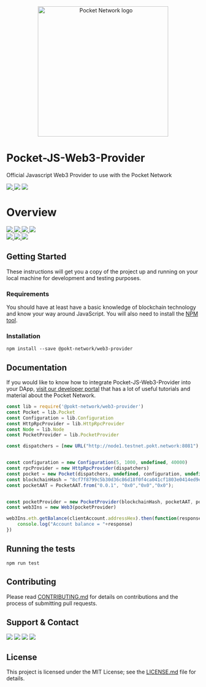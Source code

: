 <div align="center">
  <a href="https://www.pokt.network">
    <img src="https://user-images.githubusercontent.com/16605170/74199287-94f17680-4c18-11ea-9de2-b094fab91431.png" alt="Pocket Network logo" width="340"/>
  </a>
</div>

# Pocket-JS-Web3-Provider
Official Javascript Web3 Provider to use with the Pocket Network
<div align="lef">
  <a  href="https://developer.mozilla.org/en-US/docs/Web/JavaScript/Reference">
    <img src="https://img.shields.io/badge/js-reference-yellow.svg"/>
  </a>
  <a href="https://nodejs.org/"><img  src="https://img.shields.io/badge/node-%3E%3D%2010.19.0-brightgreen"/></a>
  <a href="https://npmjs.com/"><img  src="https://img.shields.io/badge/npm-%3E%3D%206.9-brightgreen"/></a>
</div>

<h1 align="left">Overview</h1>
  <div align="left">
    <a  href="https://github.com/pokt-network/pocket-js-web3-provider/releases">
      <img src="https://img.shields.io/github/release-pre/pokt-network/pocket-js-web3-provider.svg"/>
    </a>
    <a href="https://circleci.com/gh/pokt-network/pocket-js-web3-provider/tree/master">
      <img src="https://circleci.com/gh/pokt-network/pocket-js-web3-provider/tree/master.svg?style=svg"/>
    </a>
    <a  href="https://github.com/pokt-network/pocket-js-web3-provider/pulse">
      <img src="https://img.shields.io/github/contributors/pokt-network/pocket-js-web3-provider.svg"/>
    </a>
    <a href="https://opensource.org/licenses/MIT">
      <img src="https://img.shields.io/badge/License-MIT-blue.svg"/>
    </a>
    <br >
    <a href="https://github.com/pokt-network/pocket-js-web3-provider/pulse">
      <img src="https://img.shields.io/github/last-commit/pokt-network/pocket-js-web3-provider.svg"/>
    </a>
    <a href="https://github.com/pokt-network/pocket-js-web3-provider/pulls">
      <img src="https://img.shields.io/github/issues-pr/pokt-network/pocket-js-web3-provider.svg"/>
    </a>
    <a href="https://github.com/pokt-network/pocket-js-web3-provider/issues">
      <img src="https://img.shields.io/github/issues-closed/pokt-network/pocket-js-web3-provider.svg"/>
    </a>
</div>

## Getting Started

These instructions will get you a copy of the project up and running on your local machine for development and testing purposes.

### Requirements

You should have at least have a basic knowledge of blockchain technology and know your way around JavaScript. You will also need to install the [NPM tool](https://www.npmjs.com/get-npm).

### Installation

```
npm install --save @pokt-network/web3-provider
```

## Documentation

If you would like to know how to integrate Pocket-JS-Web3-Provider into your DApp, [visit our developer portal](https://pocket-network.readme.io) that has a lot of useful tutorials and material about the Pocket Network.

```javascript
const lib = require('@pokt-network/web3-provider')
const Pocket = lib.Pocket
const Configuration = lib.Configuration
const HttpRpcProvider = lib.HttpRpcProvider
const Node = lib.Node
const PocketProvider = lib.PocketProvider

const dispatchers = [new URL("http://node1.testnet.pokt.network:8081"), new URL("http://node2.testnet.pokt.network:8081")];


const configuration = new Configuration(5, 1000, undefined, 40000)
const rpcProvider = new HttpRpcProvider(dispatchers)
const pocket = new Pocket(dispatchers, undefined, configuration, undefined)
const blockchainHash = "8cf7f8799c5b30d36c86d18f0f4ca041cf1803e0414ed9e9fd3a19ba2f0938ff"
const pocketAAT = PocketAAT.from("0.0.1", "0x0","0x0","0x0");


const pocketProvider = new PocketProvider(blockchainHash, pocketAAT, pocket, <ethTransactionSignerGoesHere> | undefined)
const web3Ins = new Web3(pocketProvider)

web3Ins.eth.getBalance(clientAccount.addressHex).then(function(response, error){
    console.log("Account balance = "+response)
})

```

## Running the tests

```
npm run test
```

## Contributing

Please read [CONTRIBUTING.md](https://github.com/pokt-network/pocket-js-web3-provider/blob/staging/CONTRIBUTING.md) for details on contributions and the process of submitting pull requests.

## Support & Contact

<div>
  <a  href="https://twitter.com/poktnetwork" ><img src="https://img.shields.io/twitter/url/http/shields.io.svg?style=social"></a>
  <a href="https://t.me/POKTnetwork"><img src="https://img.shields.io/badge/Telegram-blue.svg"></a>
  <a href="https://www.facebook.com/POKTnetwork" ><img src="https://img.shields.io/badge/Facebook-red.svg"></a>
  <a href="https://research.pokt.network"><img src="https://img.shields.io/discourse/https/research.pokt.network/posts.svg"></a>
</div>

## License

This project is licensed under the MIT License; see the [LICENSE.md](LICENSE.md) file for details.
